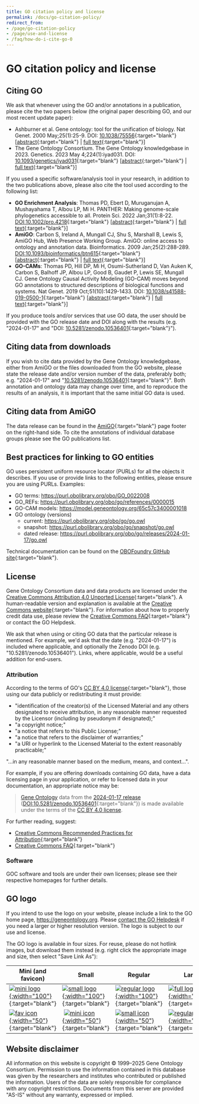 ```yaml
---
title: GO citation policy and license
permalink: /docs/go-citation-policy/
redirect_from:
- /page/go-citation-policy
- /page/use-and-license
- /faq/how-do-i-cite-go-0
---
```


# GO citation policy and license

## Citing GO

We ask that whenever using the GO and/or annotations in a publication, please cite the two papers below (the original paper describing GO, and our most recent update paper):
+ Ashburner et al. Gene ontology: tool for the unification of biology. Nat Genet. 2000 May;25(1):25-9. DOI: [10.1038/75556](https://doi.org/10.1038/75556){:target="blank"} \[[abstract](https://www.ncbi.nlm.nih.gov/pubmed/10802651){:target="blank"} \| [full text](https://www.ncbi.nlm.nih.gov/pmc/articles/PMC3037419/){:target="blank"}\]
+ The Gene Ontology Consortium. The Gene Ontology knowledgebase in 2023. Genetics. 2023 May 4;224(1):iyad031. DOI: [10.1093/genetics/iyad031](https://doi.org/10.1093/genetics/iyad031){:target="blank"}  \[[abstract](https://pubmed.ncbi.nlm.nih.gov/36866529/){:target="blank"} \| [full text](https://www.ncbi.nlm.nih.gov/pmc/articles/PMC10158837/pdf/iyad031.pdf){:target="blank"}\]


If you used a specific software/analysis tool in your research, in addition to the two publications above, please also cite the tool used according to the following list:
+ **GO Enrichment Analysis**: Thomas PD, Ebert D, Muruganujan A, Mushayahama T, Albou LP, Mi H. PANTHER: Making genome-scale phylogenetics accessible to all. Protein Sci. 2022 Jan;31(1):8-22. [DOI:10.1002/pro.4218](https://doi.org/10.1002/pro.4218){:target="blank"} \[[abstract](https://pubmed.ncbi.nlm.nih.gov/34717010/){:target="blank"} \| [full text](https://www.ncbi.nlm.nih.gov/pmc/articles/PMC8740835/){:target="blank"}\]
+ **AmiGO**: Carbon S, Ireland A, Mungall CJ, Shu S, Marshall B, Lewis S, AmiGO Hub, Web Presence Working Group. AmiGO: online access to ontology and annotation data. Bioinformatics. 2009 Jan;25(2):288-289. [DOI:10.1093/bioinformatics/btn615](https://doi.org/10.1093/bioinformatics/btn615){:target="blank"} \[[abstract](https://www.ncbi.nlm.nih.gov/pubmed/19033274){:target="blank"} \| [full text](http://bioinformatics.oxfordjournals.org/content/25/2/288.full.pdf+html){:target="blank"}\]
+ **GO-CAMs**: Thomas PD, Hill DP, Mi H, Osumi-Sutherland D, Van Auken K, Carbon S, Balhoff JP, Albou LP, Good B, Gaudet P, Lewis SE, Mungall CJ. Gene Ontology Causal Activity Modeling (GO-CAM) moves beyond GO annotations to structured descriptions of biological functions and systems. Nat Genet. 2019 Oct;51(10):1429-1433. DOI: [10.1038/s41588-019-0500-1](https://doi.org/10.1038/s41588-019-0500-1){:target="blank"} \[[abstract](https://pubmed.ncbi.nlm.nih.gov/31548717/){:target="blank"} \| [full text](https://www.ncbi.nlm.nih.gov/pmc/articles/PMC7012280/pdf/nihms-1067180.pdf){:target="blank"}\]


If you produce tools and/or services that use GO data, the user should be provided with the GO release date and DOI along with the results (e.g. "2024-01-17" and "DOI: [10.5281/zenodo.10536401](https://doi.org/10.5281/zenodo.10536401){:target="blank"}").

## Citing data from downloads

If you wish to cite data provided by the Gene Ontology knowledgebase, either from AmiGO or the files downloaded from the GO website, please state the release date and/or version number of the data, preferably both; e.g. "2024-01-17" and "[10.5281/zenodo.10536401](https://doi.org/10.5281/zenodo.10536401){:target="blank"}". Both annotation and ontology data may change over time, and to reproduce the results of an analysis, it is important that the same initial GO data is used.

## Citing data from AmiGO

The data release can be found in the [AmiGO](https://amigo.geneontology.org/amigo){:target="blank"} page footer on the right-hand side. To cite the annotations of individual database groups please see the GO publications list.

## Best practices for linking to GO entities
GO uses persistent uniform resource locator (PURLs) for all the objects it describes. If you use or provide links to the following entities, please ensure you are using PURLs. Examples:
* GO terms: https://purl.obolibrary.org/obo/GO_0022008
* GO_REFs: https://purl.obolibrary.org/obo/go/references/0000015
* GO-CAM models: https://model.geneontology.org/65c57c3400001018
* GO ontology (versions)
  * current: https://purl.obolibrary.org/obo/go/go.owl
  * snapshot: https://purl.obolibrary.org/obo/go/snapshot/go.owl
  * dated release: https://purl.obolibrary.org/obo/go/releases/2024-01-17/go.owl

Technical documentation can be found on the [OBOFoundry GitHub site](https://github.com/OBOFoundry/purl.obolibrary.org/blob/master/README.md){:target="blank"}.

## License

Gene Ontology Consortium data and data products are licensed under the [Creative Commons Attribution 4.0 Unported License](https://creativecommons.org/licenses/by/4.0/legalcode){:target="blank"}. A human-readable version and explanation is available at the [Creative Commons website](https://creativecommons.org/licenses/by/4.0/){:target="blank"}. For information about how to properly credit data use, please review the [Creative Commons FAQ](http://wiki.creativecommons.org/Frequently_Asked_Questions){:target="blank"} or contact the GO Helpdesk.

We ask that when using or citing GO data that the particular release is mentioned. For example, we'd ask that the date (e.g. "2024-01-17") is included where applicable, and optionally the Zenodo DOI (e.g. "10.5281/zenodo.10536401"). Links, where applicable, would be a useful addition for end-users.

### Attribution

According to the terms of GO's [CC BY 4.0 license](https://creativecommons.org/licenses/by/4.0/legalcode#s3a1){:target="blank"}, those using our data publicly or redistributing it must provide:

* "identification of the creator(s) of the Licensed Material and any others designated to receive attribution, in any reasonable manner requested by the Licensor (including by pseudonym if designated);"
*  "a copyright notice;"
*  "a notice that refers to this Public License;"
*  "a notice that refers to the disclaimer of warranties;"
*  "a URI or hyperlink to the Licensed Material to the extent reasonably practicable;"

"...in any reasonable manner based on the medium, means, and context...".

For example, if you are offering downloads containing GO data, have a data licensing page in your application, or refer to licensed data in your documentation, an appropriate notice may be:

> [Gene Ontology](https://geneontology.org) data from the [2024-01-17 release](http://release.geneontology.org/2024-01-17) ([DOI:10.5281/zenodo.10536401](https://doi.org/10.5281/zenodo.10536401){:target="blank"}) is made available under the terms of the [CC BY 4.0 license](https://creativecommons.org/licenses/by/4.0/legalcode).

For further reading, suggest:

* [Creative Commons Recommended Practices for Attribution](https://wiki.creativecommons.org/wiki/Recommended_practices_for_attribution){:target="blank"}
* [Creative Commons FAQ](https://creativecommons.org/faq/){:target="blank"}

### Software

GOC software and tools are under their own licenses; please see their respective homepages for further details.

## GO logo

If you intend to use the logo on your website, please include a link to the GO home page, https://geneontology.org. Please [contact the GO Helpdesk](http://help.geneontology.org) if you need a larger or higher resolution version. The logo is subject to our use and license.

The GO logo is available in four sizes. For reuse, please do not hotlink images, but download them instead (e.g. right click the appropriate image and size, then select "Save Link As"):

| **Mini (and favicon)** | **Small** | **Regular** | **Large** |
|------|-------|---------|-------|
| [![mini logo](/assets/go-logo.mini.png){:width="100"}](/assets/go-logo.mini.png){:target="blank"} | [![small logo](/assets/go-logo.small.png){:width="100"}](/assets/go-logo.small.png){:target="blank"} | [![regular logo](/assets/go-logo.png){:width="100"}](/assets/go-logo.png){:target="blank"} | [![full logo](/assets/go-logo.large.png){:width="100"}](/assets/go-logo.large.png){:target="blank"} |
| [![fav icon](/assets/go-logo-favicon.ico){:width="50"}](/assets/go-logo-favicon.ico){:target="blank"} | [![mini icon](/assets/go-logo-icon.mini.png){:width="50"}](/assets/go-logo-icon.mini.png){:target="blank"} | [![small icon](/assets/go-logo-icon.small.png){:width="50"}](/assets/go-logo-icon.small.png){:target="blank"} | [![regular icon](/assets/go-logo-icon.png){:width="50"}](/assets/go-logo-icon.png){:target="blank"} |

## Website disclaimer

All information on this website is copyright © 1999–2025 Gene Ontology Consortium. Permission to use the information contained in this database was given by the researchers and institutes who contributed or published the information. Users of the data are solely responsible for compliance with any copyright restrictions. Documents from this server are provided "AS-IS" without any warranty, expressed or implied.

